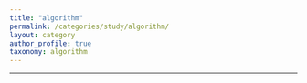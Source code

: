 ```yaml
---
title: "algorithm"
permalink: /categories/study/algorithm/
layout: category
author_profile: true
taxonomy: algorithm
---
```

---
